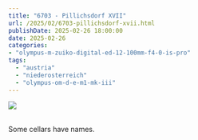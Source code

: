 ```yaml
---
title: "6703 - Pillichsdorf XVII"
url: /2025/02/6703-pillichsdorf-xvii.html
publishDate: 2025-02-26 18:00:00
date: 2025-02-26
categories:
- "olympus-m-zuiko-digital-ed-12-100mm-f4-0-is-pro"
tags:
  - "austria"
  - "niederosterreich"
  - "olympus-om-d-e-m1-mk-iii"
---
```

<div class="container">
<div class="center"><a target="_blank" href="https://d25zfm9zpd7gm5.cloudfront.net/1200x1200/2020/20200920_101612_lr.jpg"><img class="webfeedsFeaturedVisual" src="https://d25zfm9zpd7gm5.cloudfront.net/0600x0600/2020/20200920_101612_lr.jpg" /></a></div>
</div>
<br />

Some cellars have names.
